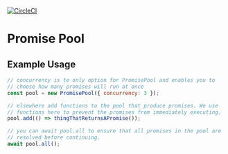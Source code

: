 [![CircleCI](https://circleci.com/gh/tommoor/promise-pool.svg?style=svg)](https://circleci.com/gh/tommoor/promise-pool)

# Promise Pool

## Example Usage
```javascript
// concurrency is te only option for PromisePool and enables you to 
// choose how many promises will run at once
const pool = new PromisePool({ concurrency: 3 });

// elsewhere add functions to the pool that produce promises. We use
// functions here to prevent the promises from immediately executing.
pool.add(() => thingThatReturnsAPromise());

// you can await pool.all to ensure that all promises in the pool are 
// resolved before continuing.
await pool.all();
```